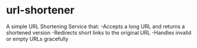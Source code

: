 # url-shortener

A simple URL Shortening Service that:
-Accepts a long URL and returns a shortened version
-Redirects short links to the original URL
-Handles invalid or empty URLs gracefully
